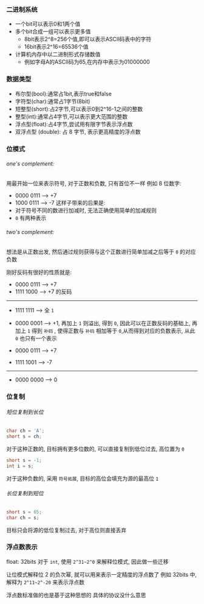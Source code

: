 ### 二进制系统
- 一个bit可以表示0和1两个值
- 多个bit合成一组可以表示更多值
    - 8bit表示2^8=256个值,即可以表示ASCII码表中的字符
    - 16bit表示2^16=65536个值
- 计算机内存中以二进制形式存储数值
    - 例如字母A的ASCII码为65,在内存中表示为01000000

### 数据类型
- 布尔型(bool):通常占1bit,表示true和false
- 字符型(char):通常占1字节(8bit)
- 短整型(short):占2字节,可以表示0到2^16-1之间的整数
- 整型(int):通常占4字节,可以表示更大范围的整数
- 浮点型(float):占4字节,尝试用有限字节表示浮点数
- 双浮点型 (double): 占 8 字节, 表示更高精度的浮点数

### 位模式
###### one's complement: 
用最开始一位来表示符号, 对于正数和负数, 只有首位不一样
例如 8 位数字:
- 0000 0111 --> +7
- 1000 0111 --> -7
这样子带来的后果是:
- 对于符号不同的数进行加减时, 无法正确使用简单的加减规则
- `0` 有两种表示

###### two's complement:
想法是从正数出发, 然后通过规则获得与这个正数进行简单加减之后等于 `0` 的对应负数

刚好反码有很好的性质就是:
- 0000 0111 --> +7
- 1111 1000 --> +7 的反码
---
- 1111 1111 --> 全 `1`
- 0000 0001 --> +1, 再加上 `1` 则溢出, 得到 `0`, 因此可以在正数反码的基础上, 再加上 `1` 得到 `补码` , 使得正数与 `补码` 相加等于 `0`,从而得到对应的负数表示, 从此 `0` 也只有一个表示

- 0000 0111 --> +7
- 1111 1001 --> -7
---
- 0000 0000 --> 0

### 位复制
###### 短位复制到长位
```C
char ch = 'A';
short s = ch;
```
对于这种正数的, 目标拥有更多位数的, 可以直接复制到低位过去, 高位置为 `0`

```C
short s = -1;
int i = s;
```
对于这种负数的, 采用 `符号拓展`, 目标的高位会填充为源的最高位 `1`

###### 长位复制到短位
```C
short s = 65;
char ch = s;
```
目标只会将源的低位复制过去, 对于高位则直接丢弃

### 浮点数表示
float: 32bits
对于 `int`, 使用 `2^31~2^0` 来解释位模式, 因此做一些迁移

让位模式解释位 2 的负次幂, 就可以用来表示一定精度的浮点数了
例如 32bits 中, 解释为 `2^11~2^-20` 来表示浮点数

浮点数标准做的也是基于这种思想的
具体的协议没什么意思